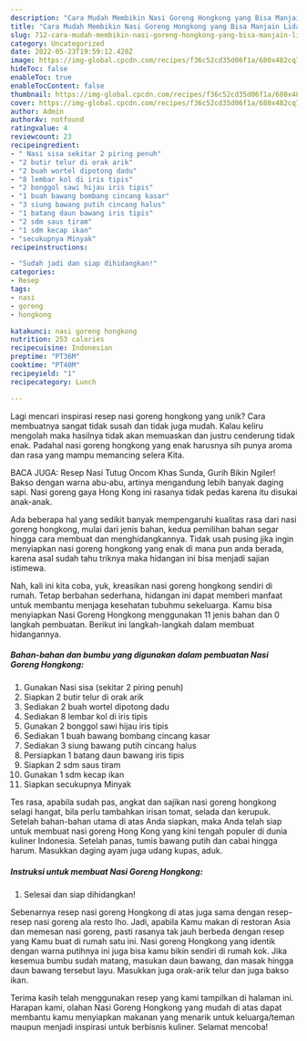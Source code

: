 ```yaml
---
description: "Cara Mudah Membikin Nasi Goreng Hongkong yang Bisa Manjain Lidah"
title: "Cara Mudah Membikin Nasi Goreng Hongkong yang Bisa Manjain Lidah"
slug: 712-cara-mudah-membikin-nasi-goreng-hongkong-yang-bisa-manjain-lidah
category: Uncategorized
date: 2022-05-23T19:59:12.420Z
image: https://img-global.cpcdn.com/recipes/f36c52cd35d06f1a/680x482cq70/nasi-goreng-hongkong-foto-resep-utama.jpg
hideToc: false
enableToc: true
enableTocContent: false
thumbnail: https://img-global.cpcdn.com/recipes/f36c52cd35d06f1a/680x482cq70/nasi-goreng-hongkong-foto-resep-utama.jpg
cover: https://img-global.cpcdn.com/recipes/f36c52cd35d06f1a/680x482cq70/nasi-goreng-hongkong-foto-resep-utama.jpg
author: Admin
authorAv: notfound
ratingvalue: 4
reviewcount: 23
recipeingredient:
- " Nasi sisa sekitar 2 piring penuh"
- "2 butir telur di orak arik"
- "2 buah wortel dipotong dadu"
- "8 lembar kol di iris tipis"
- "2 bonggol sawi hijau iris tipis"
- "1 buah bawang bombang cincang kasar"
- "3 siung bawang putih cincang halus"
- "1 batang daun bawang iris tipis"
- "2 sdm saus tiram"
- "1 sdm kecap ikan"
- "secukupnya Minyak"
recipeinstructions:

- "Sudah jadi dan siap dihidangkan!"
categories:
- Resep
tags:
- nasi
- goreng
- hongkong

katakunci: nasi goreng hongkong 
nutrition: 253 calories
recipecuisine: Indonesian
preptime: "PT36M"
cooktime: "PT40M"
recipeyield: "1"
recipecategory: Lunch

---
```





Lagi mencari inspirasi resep nasi goreng hongkong yang unik? Cara membuatnya sangat tidak susah dan tidak juga mudah. Kalau keliru mengolah maka hasilnya tidak akan memuaskan dan justru cenderung tidak enak. Padahal nasi goreng hongkong yang enak harusnya sih punya aroma dan rasa yang mampu memancing selera Kita.





BACA JUGA: Resep Nasi Tutug Oncom Khas Sunda, Gurih Bikin Ngiler! Bakso dengan warna abu-abu, artinya mengandung lebih banyak daging sapi. Nasi goreng gaya Hong Kong ini rasanya tidak pedas karena itu disukai anak-anak.

Ada beberapa hal yang sedikit banyak mempengaruhi kualitas rasa dari nasi goreng hongkong, mulai dari jenis bahan, kedua pemilihan bahan segar hingga cara membuat dan menghidangkannya. Tidak usah pusing jika ingin menyiapkan nasi goreng hongkong yang enak di mana pun anda berada, karena asal sudah tahu triknya maka hidangan ini bisa menjadi sajian istimewa.






Nah, kali ini kita coba, yuk, kreasikan nasi goreng hongkong sendiri di rumah. Tetap berbahan sederhana, hidangan ini dapat memberi manfaat untuk membantu menjaga kesehatan tubuhmu sekeluarga. Kamu bisa menyiapkan Nasi Goreng Hongkong menggunakan 11 jenis bahan dan 0 langkah pembuatan. Berikut ini langkah-langkah dalam membuat hidangannya.

<!--inarticleads1-->

##### Bahan-bahan dan bumbu yang digunakan dalam pembuatan Nasi Goreng Hongkong:

1. Gunakan  Nasi sisa (sekitar 2 piring penuh)
1. Siapkan 2 butir telur di orak arik
1. Sediakan 2 buah wortel dipotong dadu
1. Sediakan 8 lembar kol di iris tipis
1. Gunakan 2 bonggol sawi hijau iris tipis
1. Sediakan 1 buah bawang bombang cincang kasar
1. Sediakan 3 siung bawang putih cincang halus
1. Persiapkan 1 batang daun bawang iris tipis
1. Siapkan 2 sdm saus tiram
1. Gunakan 1 sdm kecap ikan
1. Siapkan secukupnya Minyak


Tes rasa, apabila sudah pas, angkat dan sajikan nasi goreng hongkong selagi hangat, bila perlu tambahkan irisan tomat, selada dan kerupuk. Setelah bahan-bahan utama di atas Anda siapkan, maka Anda telah siap untuk membuat nasi goreng Hong Kong yang kini tengah populer di dunia kuliner Indonesia. Setelah panas, tumis bawang putih dan cabai hingga harum. Masukkan daging ayam juga udang kupas, aduk. 

<!--inarticleads2-->

##### Instruksi untuk membuat Nasi Goreng Hongkong:


1. Selesai dan siap dihidangkan!

Sebenarnya resep nasi goreng Hongkong di atas juga sama dengan resep-resep nasi goreng ala resto lho. Jadi, apabila Kamu makan di restoran Asia dan memesan nasi goreng, pasti rasanya tak jauh berbeda dengan resep yang Kamu buat di rumah satu ini. Nasi goreng Hongkong yang identik dengan warna putihnya ini juga bisa kamu bikin sendiri di rumah kok. Jika kesemua bumbu sudah matang, masukan daun bawang, dan masak hingga daun bawang tersebut layu. Masukkan juga orak-arik telur dan juga bakso ikan. 

Terima kasih telah menggunakan resep yang kami tampilkan di halaman ini. Harapan kami, olahan Nasi Goreng Hongkong yang mudah di atas dapat membantu kamu menyiapkan makanan yang menarik untuk keluarga/teman maupun menjadi inspirasi untuk berbisnis kuliner. Selamat mencoba!
